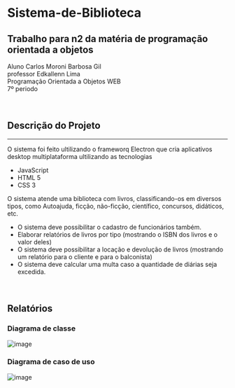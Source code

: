 # Sistema-de-Biblioteca
## Trabalho para n2 da matéria de programação orientada a objetos
Aluno Carlos Moroni Barbosa Gil<br>
professor Edkallenn Lima <br>
Programação Orientada a Objetos WEB <br>
7º periodo<br><br><br>


## Descrição do Projeto
---
O sistema foi feito ultilizando o frameworq Electron que cria aplicativos desktop 
multiplataforma ultilizando as tecnologias

- JavaScript
- HTML 5
- CSS 3

O sistema atende uma biblioteca com livros, classificando-os em diversos tipos,
como Autoajuda, ficção, não-ficção, científico, concursos, didáticos, etc.

- O sistema deve possibilitar o cadastro de funcionários também.
- Elaborar relatórios de livros por tipo (mostrando o ISBN dos livros e o valor deles)
- O sistema deve possibilitar a locação e devolução de livros (mostrando um relatório para o cliente e para o balconista)
- O sistema deve calcular uma multa caso a quantidade de diárias seja excedida.
<br><br><br>

## Relatórios
 
### Diagrama de classe
![image](https://user-images.githubusercontent.com/92612454/144765788-0b1cb9a2-7f06-4ec5-97c6-b8bb1eeebf14.png)


### Diagrama de caso de uso
![image](https://user-images.githubusercontent.com/92612454/144765182-6abf8c18-4abc-4b3c-82b0-e8e391ddd5f2.png)

